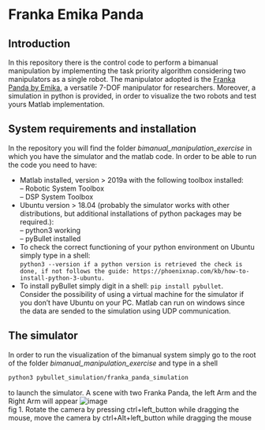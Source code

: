Franka Emika Panda
===============================

Introduction
-----------------
In this repository there is the control code to perform a bimanual manipulation by implementing the task priority algorithm considering two manipulators as a single robot. The manipulator adopted is the [Franka Panda by Emika](https://www.franka.de/), a versatile 7-DOF manipulator for researchers. Moreover, a simulation in python is provided, in order to visualize the two robots and test yours Matlab implementation.

System requirements and installation
-----------------
In the repository you will find the folder *bimanual_manipulation_exercise* in which you have the simulator and the matlab code. In order to be able to run the code you need to have:
* Matlab installed, version > 2019a with the following toolbox installed:  
– Robotic System Toolbox  
– DSP System Toolbox
* Ubuntu version > 18.04 (probably the simulator works with other distributions, but additional
installations of python packages may be required.):  
– python3 working  
– pyBullet installed  
* To check the correct functioning of your python environment on Ubuntu simply type in a shell:  
`python3 --version if a python version is retrieved the check is done, if not follows the guide:
https://phoenixnap.com/kb/how-to-install-python-3-ubuntu.`
* To install pyBullet simply digit in a shell: `pip install pybullet`.  
Consider the possibility of using a virtual machine for the simulator if you don’t have Ubuntu on your
PC. Matlab can run on windows since the data are sended to the simulation using UDP communication.  

The simulator
-----------------
In order to run the visualization of the bimanual system simply go to the root of the folder *bimanual_manipulation_exercise* and type in a shell 
```bash
python3 pybullet_simulation/franka_panda_simulation
```
to launch the simulator. A scene with two Franka Panda, the left Arm and the Right Arm will appear
![image](diagrams/environment.png)  
fig 1. Rotate the camera by pressing ctrl+left_button while dragging the mouse, move the camera
by ctrl+Alt+left_button while dragging the mouse
